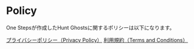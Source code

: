 # Policy
<p>One Stepsが作成したHunt Ghostsに関するポリシーは以下になります。</p>
<a href="privacy-policy.htmll">プライバシーポリシー（Privacy Policy）</a>
<a href="terms-and-conditions.html">利用規約（Terms and Conditions）</a>
